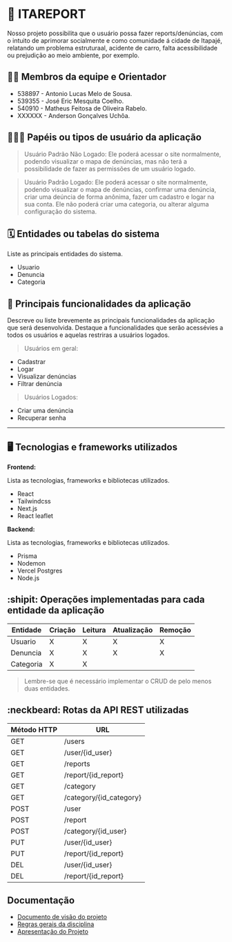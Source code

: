# :checkered_flag: ITAREPORT

Nosso projeto possibilita que o usuário possa fazer reports/denúncias, com o intuito de aprimorar socialmente e como comunidade á cidade de Itapajé, relatando um problema estruturaal, acidente de carro, falta acessibilidade ou prejudição ao meio ambiente, por exemplo.

## :technologist: Membros da equipe e Orientador

- 538897 - Antonio Lucas Melo de Sousa.
- 539355 - José Eric Mesquita Coelho.
- 540910 - Matheus Feitosa de Oliveira Rabelo.
- XXXXXX - Anderson Gonçalves Uchôa.

## :people_holding_hands: Papéis ou tipos de usuário da aplicação

> Usuário Padrão Não Logado: Ele poderá acessar o site normalmente, podendo visualizar o mapa de denúncias, mas não terá a possibilidade de fazer as permissões de um usuário logado.

> Usuário Padrão Logado: Ele poderá acessar o site normalmente, podendo visualizar o mapa de denúncias, confirmar uma denúncia, criar uma deúncia de forma anônima, fazer um cadastro e logar na sua conta. Ele não poderá criar uma categoria, ou alterar alguma configuração do sistema.

## :spiral_calendar: Entidades ou tabelas do sistema

Liste as principais entidades do sistema.
- Usuario
- Denuncia
- Categoria

## :triangular_flag_on_post:	 Principais funcionalidades da aplicação

Descreve ou liste brevemente as principais funcionalidades da aplicação que será desenvolvida. Destaque a funcionalidades que serão acessévies a todos os usuários e aquelas restriras a usuários logados.

> Usuários em geral:
- Cadastrar
- Logar
- Visualizar denúncias
- Filtrar denúncia

> Usuários Logados:
- Criar uma denúncia
- Recuperar senha


----


## :desktop_computer: Tecnologias e frameworks utilizados

**Frontend:**

Lista as tecnologias, frameworks e bibliotecas utilizados.
- React
- Tailwindcss
- Next.js
- React leaflet

**Backend:**

Lista as tecnologias, frameworks e bibliotecas utilizados.
- Prisma
- Nodemon
- Vercel Postgres
- Node.js


## :shipit: Operações implementadas para cada entidade da aplicação


| Entidade| Criação | Leitura | Atualização | Remoção |
| --- | --- | --- | --- | --- |
| Usuario | X |  X  | X | X |
| Denuncia | X |  X |  X | X |
| Categoria | X | X |  |  |

> Lembre-se que é necessário implementar o CRUD de pelo menos duas entidades.

## :neckbeard: Rotas da API REST utilizadas

| Método HTTP | URL |
| --- | --- |
| GET | /users | 
| GET | /user/{id_user} |
| GET | /reports |
| GET | /report/{id_report} |
| GET | /category |
| GET | /category/{id_category} |
| POST | /user |
| POST | /report |
| POST | /category/{id_user} |
| PUT | /user/{id_user} |
| PUT | /report/{id_report} |
| DEL | /user/{id_user} |
| DEL | /report/{id_report} |

## Documentação
* [Documento de visão do projeto](https://github.com/anderson-uchoa/github-template-projeto-integrador/blob/main/docs/documento_visao.docx)
* [Regras gerais da disciplina](https://github.com/anderson-uchoa/github-template-projeto-integrador/blob/main/docs/regras_gerais.pdf)
* [Apresentação do Projeto](https://youtu.be/-6jF9T1i58k)
